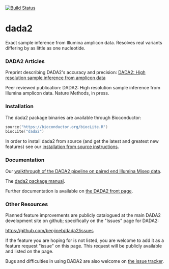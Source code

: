 
[![Build Status](https://travis-ci.org/benjjneb/dada2.svg?branch=master)](https://travis-ci.org/benjjneb/dada2)

# dada2

Exact sample inference from Illumina amplicon data. Resolves real variants differing by as little as one nucleotide.

### DADA2 Articles

Preprint describing DADA2's accuracy and precision: [DADA2: High resolution sample inference from amplicon data](http://dx.doi.org/10.1101/024034)

Peer reviewed publication: DADA2: High resolution sample inference from Illumina amplicon data. Nature Methods, in press.

### Installation

The dada2 package binaries are available through Bioconductor:

```S
source("https://bioconductor.org/biocLite.R")
biocLite("dada2")
```

In order to install dada2 from source (and get the latest and greatest new features) see our [installation from source instructions](http://benjjneb.github.io/dada2/R/dada-installation.html).

### Documentation

Our [walkthrough of the DADA2 pipeline on paired end Illumina Miseq data](http://benjjneb.github.io/dada2/R/tutorial.html). 

The [dada2 package manual](https://www.bioconductor.org/packages/3.3/bioc/manuals/dada2/man/dada2.pdf).

Further documentation is available on [the DADA2 front page](http://benjjneb.github.io/dada2/). 

### Other Resources

Planned feature improvements are publicly catalogued at the main DADA2 development site on github; specifically on the "Issues" page for DADA2:

https://github.com/benjjneb/dada2/issues

If the feature you are hoping for is not listed, you are welcome to add it as a feature request "issue" on this page. This request will be publicly available and listed on the page.

Bugs and difficulties in using DADA2 are also welcome on [the issue tracker](https://github.com/benjjneb/dada2/issues).
